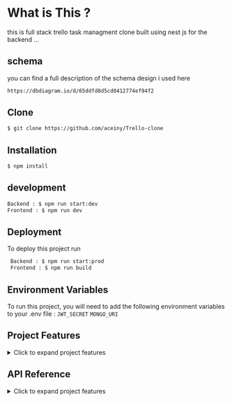 
# What is This ? 
this is full stack trello task managment clone built using nest js for the backend ...


## schema
you can find a full description of the schema design i used here 
```bash 
https://dbdiagram.io/d/65ddfd8d5cd0412774ef94f2
```
## Clone
```bash
$ git clone https://github.com/aceiny/Trello-clone
```
## Installation
```bash
$ npm install
```
## development
```bash
Backend : $ npm run start:dev
Frontend : $ npm run dev
```
## Deployment

To deploy this project run

```bash
 Backend : $ npm run start:prod
 Frontend : $ npm run build
```


## Environment Variables

To run this project, you will need to add the following environment variables to your .env file : 
`JWT_SECRET`
`MONGO_URI`

## Project Features
<details>
<summary>Click to expand project features</summary>

**User Authentication :**
- Allow users to sign up, log in, and log out. Use authentication to secure user-specific data and actions.
- Allow users to update account informations

**Boards:**
- Create boards.
- View all boards a user has access to.
- Update board details (name, description, etc.).
- Delete boards (with appropriate permissions).

**Lists:**
- Create lists within a board.
- Reorder lists within a board.
- Update list details (name, color, etc.).
- Delete lists (with appropriate permissions).

**Cards:**
- Create cards within a list.
- Drag and drop cards between lists.
- Update card details (name, description, due date, etc.).
- Assign users to cards.
- Add labels to cards.
- Add attachments to cards.
- Add comments to cards.
- Delete cards (with appropriate permissions).

**Real-time Updates**: Use WebSockets or a similar technology to provide real-time updates when changes are made to boards, lists, or cards.

**Collaboration:**
- Allow multiple users to collaborate on the same board.
- Implement permissions to control who can view, edit, and delete boards, lists, and cards.

**Search**: Implement a search functionality to quickly find boards, lists, or cards based on keywords.

**Notifications:**
- Notify users of important events (e.g., when they are added to a board, when a card is assigned to them, etc.).
- Allow users to manage their notification settings.

**Archiving**: Allow users to archive boards, lists, or cards to keep their workspace organized.

**Activity Log**: Keep a log of all actions performed on boards, lists, and cards, allowing users to track changes and revert if needed.

**Mobile Responsiveness**: Ensure the application is responsive and usable on mobile devices.

**Data Backup**: Implement regular backups to prevent data loss.

**Performance Optimization**: Optimize the application for performance, especially for operations involving large numbers of boards, lists, or cards.
</details>

## API Reference
<details> 
<summary>Click to expand project features</summary>
#### Signup new user
```http
POST /auth/signup
```
| Parameter | Type     |
| :-------- | :------- |
| `Username` | `string` |
| `Passsword` | `string` |

#### Login user
```http
GET /auth/login
```
| Parameter | Type     |
| :-------- | :------- |
| `Username` | `string` |
| `Passsword` | `string` |

#### Get all user boards
```http
GET /board  'require auth'
```
| Parameter | Type     |
| :-------- | :------- |
| `` | `` |

#### Get Board by ID
```http
  GET /board/:id  'require auth'
```
| Parameter | Type     |
| :-------- | :------- |
| `id` | `string` |

#### Create Board
```http
POST /board  'require auth'
```
| Parameter | Type     |
| :-------- | :------- |
| `board` | `BoardDto` |

#### Update Board
```http
PUT /board/:id  'require auth'
```
| Parameter | Type     |
| :-------- | :------- |
| `id` | `string` |
| `board` | `Board` |

#### Delete Board
```http
DELETE /board/:id  'require auth'
```
| Parameter | Type     |
| :-------- | :------- |
| `id` | `string` |

#### Get All Lists by Board ID
```http
GET /list/all/:boardId  'require auth'
```
| Parameter | Type     |
| :-------- | :------- |
| `boardId` | `string` |

#### Get List by ID
```http
GET /list/:id  'require auth'
```
| Parameter | Type     |
| :-------- | :------- |
| `Id` | `string` |

#### Create List
```http
POST /list/:boardId  'require auth'
```
| Parameter | Type     |
| :-------- | :------- |
| `boardId` | `string` |
| `list` | `ListDto` |

#### Reorder List
```http
POST /list/:listId/:boardId  'require auth'
```
| Parameter | Type     |
| :-------- | :------- |
| `listId` | `string` |
| `boardId` | `string` |
| `position` | `number` |

#### Update List
```http
PUT /list/:id  'require auth'
```
| Parameter | Type     |
| :-------- | :------- |
| `id` | `string` |
| `list` | `ListDto` |

#### Delete List
```http
DELETE /list/:id  'require auth'
```
| Parameter | Type     |
| :-------- | :------- |
| `id` | `string` |

#### Get Cards by List ID
```http
GET /card/all/:listId  'require auth'
```

| Parameter | Type     |
| :-------- | :------- |
| `listId	` | `string` |

#### Get Card by ID
```http
GET /card/all/:listId  'require auth'
```
| Parameter | Type     |
| :-------- | :------- |
| `cardId` | `string` |

#### Create Card
```http
GET /card/all/:listId  'require auth'
```
| Parameter | Type     |
| :-------- | :------- |
| `listId` | `string` |
| `card` | `CardDto` |


#### Reorder Card
```http
POST /card/:cardId/:listId  'require auth'
```
| Parameter | Type     |
| :-------- | :------- |
| `cardId` | `string` |
| `listId` | `string` |
| `position` | `number` |

#### Update Card
```http
PUT /card/:cardId  'require auth'
```
| Parameter | Type     |
| :-------- | :------- |
| `cardId` | `string` |
| `card` | `CardUpdateDto` |

#### Delete Card
```http
DELETE /card/:cardId  'require auth'
```
| Parameter | Type     |
| :-------- | :------- |
| `cardId` | `string` |
</details>
